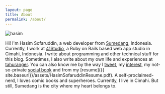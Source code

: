 ```yaml
---
layout: page
title: About
permalink: /about/
---
```


![hasim]({{site.baseurl}}/assets/hasim.jpg)

Hi! I'm Hasim Sofaruddin, a web developer from [Sumedang](https://www.google.co.id/maps/place/Sumedang+Regency,+West+Java/@-6.8101905,107.9804,11z/data=!3m1!4b1!4m2!3m1!1s0x2e68d44077fd6029:0x301e8f1fc28b920?hl=en), Indonesia. Currently, I work at [41Studio](http://41studio.com), a Ruby on Rails based web app studio in Cimahi, Indonesia. I write about programming and other technical stuff for this blog. Sometimes, I also write about my own life and experiences at [tahuranger](http://tahuranger.wordpress.com). You can also know me by the way I [tweet](http://twitter.com/simudin), my [interest](https://www.pinterest.com/hasimsofaruddin), my not-so-private [social book](http://facebook.com/hasim.sofaruddin) and from my [resume]({{ site.baseurl}}/assets/HasimSofaruddinResume.pdf). A self-proclaimed-nerd, I loves comic books and superheroes. Currently, I live in Cimahi. But still, Sumedang is the city where my heart belongs to.